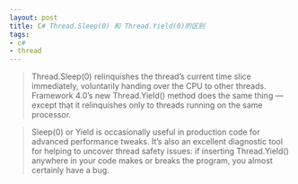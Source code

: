 ```yaml
---
layout: post
title: C# Thread.Sleep(0) 和 Thread.Yield(0)的区别
tags:
- c#
- thread
---
```


>Thread.Sleep(0) relinquishes the thread’s current time slice immediately, voluntarily handing over the CPU to other threads. Framework 4.0’s new Thread.Yield() method does the same thing — except that it relinquishes only to threads running on the same processor.

>Sleep(0) or Yield is occasionally useful in production code for advanced performance tweaks. It’s also an excellent diagnostic tool for helping to uncover thread safety issues: if inserting Thread.Yield() anywhere in your code makes or breaks the program, you almost certainly have a bug.
